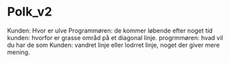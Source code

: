 # Polk_v2
Kunden: Hvor er ulve
Programmøren: de kommer løbende efter noget tid
kunden: hvorfor er grasse områd på et diagonal linje.
progrmmøren: hvad vil du har de som
Kunden: vandret linje eller lodrret linje, noget der giver mere mening.
